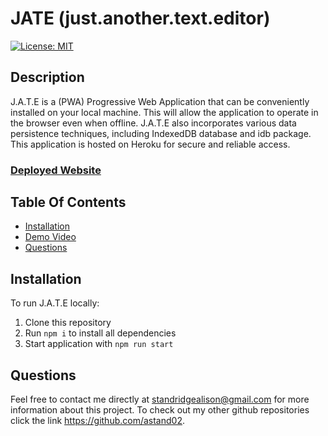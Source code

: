# JATE (just.another.text.editor)

  [![License: MIT](https://img.shields.io/badge/License-MIT-yellow.svg)](https://opensource.org/licenses/MIT)

  ## Description 
  
  J.A.T.E is a (PWA) Progressive Web Application that can be conveniently installed on your local machine. This will allow the application to operate in the browser even when offline. J.A.T.E also incorporates various data persistence techniques, including IndexedDB database and idb package. This application is hosted on Heroku for secure and reliable access.

  ### [Deployed Website](https://jate-app01-23cb30157c0d.herokuapp.com/)

  ## Table Of Contents
  - [Installation](#installation)
  - [Demo Video](#demo-video)
  - [Questions](#questions)

  ## Installation
  To run J.A.T.E locally:

  1. Clone this repository
  2. Run `npm i` to install all dependencies
  3. Start application with `npm run start`

  ## Questions 
  Feel free to contact me directly at standridgealison@gmail.com for more information about this project. 
  To check out my other github repositories click the link
  https://github.com/astand02.





